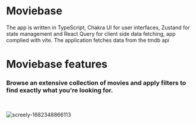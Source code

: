 # Moviebase
 The app is written in TypeScript, Chakra UI for user interfaces, Zustand for state management and React Query for client side data fetching, app complied with vite. The application fetches data from the tmdb api 
 
 # Moviebase features
 
 ### Browse an extensive collection of movies and apply filters to find exactly what you're looking for.
 </br>
 
![screely-1682348866113](https://user-images.githubusercontent.com/45468437/234039735-9b712d6f-43a9-4d1d-b7fe-1cf821253e1f.png)
